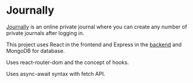 # Journally

[Journally](https://arya-poudel.github.io/Journally_frontend/#/) is an online private journal where you can create any number of private journals after logging in.

This project uses React in the frontend and Express in the [backend](https://github.com/Arya-Poudel/Journally_backend) and MongoDB for database.

Uses react-router-dom and the concept of hooks.

Uses async-await syntax with fetch API.
